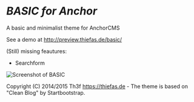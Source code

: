 *BASIC for Anchor*
=====================

A basic and minimalist theme for AnchorCMS

See a demo at http://preview.thiefas.de/basic/

(Still) missing feautures:

- Searchform

![Screenshot of BASIC](http://preview.thiefas.de/thumbs/basic_preview.png)

Copyright (C) 2014/2015 Th3f https://thiefas.de - The theme is based on "Clean Blog" by Startbootstrap.
